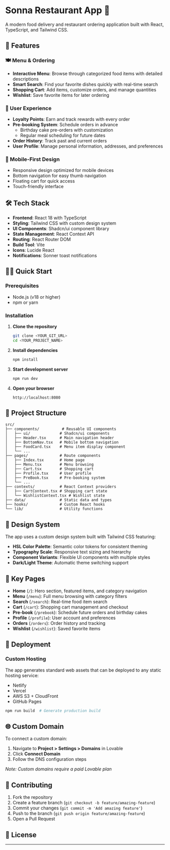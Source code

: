 # Sonna Restaurant App 🍕

A modern food delivery and restaurant ordering application built with React, TypeScript, and Tailwind CSS.

## 🚀 Features

### 🍽️ Menu & Ordering
- **Interactive Menu**: Browse through categorized food items with detailed descriptions
- **Smart Search**: Find your favorite dishes quickly with real-time search
- **Shopping Cart**: Add items, customize orders, and manage quantities
- **Wishlist**: Save favorite items for later ordering

### 👤 User Experience
- **Loyalty Points**: Earn and track rewards with every order
- **Pre-booking System**: Schedule orders in advance
  - Birthday cake pre-orders with customization
  - Regular meal scheduling for future dates
- **Order History**: Track past and current orders
- **User Profile**: Manage personal information, addresses, and preferences

### 📱 Mobile-First Design
- Responsive design optimized for mobile devices
- Bottom navigation for easy thumb navigation
- Floating cart for quick access
- Touch-friendly interface

## 🛠️ Tech Stack

- **Frontend**: React 18 with TypeScript
- **Styling**: Tailwind CSS with custom design system
- **UI Components**: Shadcn/ui component library
- **State Management**: React Context API
- **Routing**: React Router DOM
- **Build Tool**: Vite
- **Icons**: Lucide React
- **Notifications**: Sonner toast notifications

## 🏃‍♂️ Quick Start

### Prerequisites
- Node.js (v18 or higher)
- npm or yarn

### Installation

1. **Clone the repository**
   ```bash
   git clone <YOUR_GIT_URL>
   cd <YOUR_PROJECT_NAME>
   ```

2. **Install dependencies**
   ```bash
   npm install
   ```

3. **Start development server**
   ```bash
   npm run dev
   ```

4. **Open your browser**
   ```
   http://localhost:8080
   ```

## 📂 Project Structure

```
src/
├── components/          # Reusable UI components
│   ├── ui/             # Shadcn/ui components
│   ├── Header.tsx      # Main navigation header
│   ├── BottomNav.tsx   # Mobile bottom navigation
│   ├── FoodCard.tsx    # Menu item display component
│   └── ...
├── pages/              # Route components
│   ├── Index.tsx       # Home page
│   ├── Menu.tsx        # Menu browsing
│   ├── Cart.tsx        # Shopping cart
│   ├── Profile.tsx     # User profile
│   ├── PreBook.tsx     # Pre-booking system
│   └── ...
├── contexts/           # React Context providers
│   ├── CartContext.tsx # Shopping cart state
│   └── WishlistContext.tsx # Wishlist state
├── data/               # Static data and types
├── hooks/              # Custom React hooks
└── lib/                # Utility functions
```

## 🎨 Design System

The app uses a custom design system built with Tailwind CSS featuring:
- **HSL Color Palette**: Semantic color tokens for consistent theming
- **Typography Scale**: Responsive text sizing and hierarchy  
- **Component Variants**: Flexible UI components with multiple styles
- **Dark/Light Theme**: Automatic theme switching support

## 📱 Key Pages

- **Home** (`/`): Hero section, featured items, and category navigation
- **Menu** (`/menu`): Full menu browsing with category filters
- **Search** (`/search`): Real-time food item search
- **Cart** (`/cart`): Shopping cart management and checkout
- **Pre-book** (`/prebook`): Schedule future orders and birthday cakes
- **Profile** (`/profile`): User account and preferences
- **Orders** (`/orders`): Order history and tracking
- **Wishlist** (`/wishlist`): Saved favorite items

## 🚀 Deployment



### Custom Hosting
The app generates standard web assets that can be deployed to any static hosting service:
- Netlify
- Vercel  
- AWS S3 + CloudFront
- GitHub Pages

```bash
npm run build  # Generate production build
```

## 🌐 Custom Domain

To connect a custom domain:
1. Navigate to **Project > Settings > Domains** in Lovable
2. Click **Connect Domain**
3. Follow the DNS configuration steps

*Note: Custom domains require a paid Lovable plan*

## 🤝 Contributing

1. Fork the repository
2. Create a feature branch (`git checkout -b feature/amazing-feature`)
3. Commit your changes (`git commit -m 'Add amazing feature'`)
4. Push to the branch (`git push origin feature/amazing-feature`)
5. Open a Pull Request

## 📄 License



---
